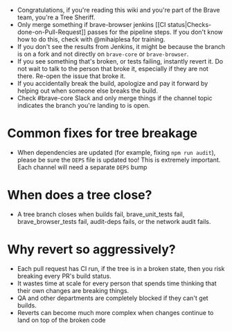 - Congratulations, if you're reading this wiki and you're part of the Brave team, you're a Tree Sheriff.
- Only merge something if brave-browser jenkins [[CI status|Checks-done-on-Pull-Request]] passes for the pipeline steps. If you don't know how to do this, check with @mihaiplesa for training.
- If you don't see the results from Jenkins, it might be because the branch is on a fork and not directly on `brave-core` or `brave-browser`.
- If you see something that's broken, or tests failing, instantly revert it. Do not wait to talk to the person that broke it, especially if they are not there.  Re-open the issue that broke it.
- If you accidentally break the build, apologize and pay it forward by helping out when someone else breaks the build.
- Check #brave-core Slack and only merge things if the channel topic indicates the branch you're landing to is open.

# Common fixes for tree breakage
- When dependencies are updated (for example, fixing `npm run audit`), please be sure the `DEPS` file is updated too! This is extremely important. Each channel will need a separate `DEPS` bump

# When does a tree close?
- A tree branch closes when builds fail, brave_unit_tests fail, brave_browser_tests fail, audit-deps fails, or the network audit fails. 

# Why revert so aggressively?

- Each pull request has CI run, if the tree is in a broken state, then you risk breaking every PR's build status. 
- It wastes time at scale for every person that spends time thinking that their own changes are breaking things. 
- QA and other departments are completely blocked if they can't get builds.
- Reverts can become much more complex when changes continue to land on top of the broken code